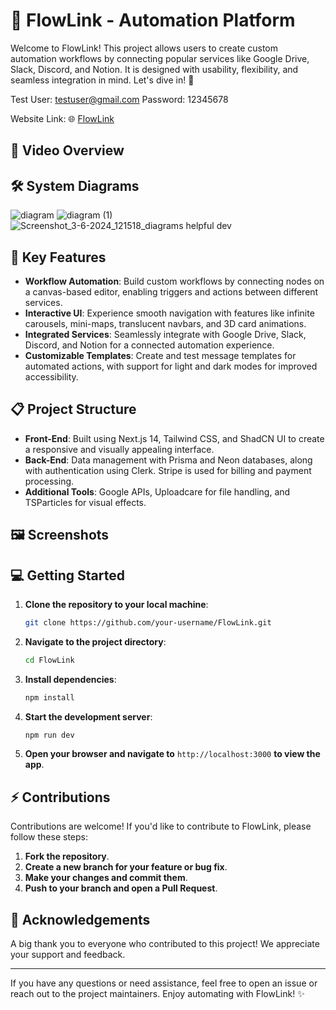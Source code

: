 # 🚀 FlowLink - Automation Platform

Welcome to FlowLink! This project allows users to create custom automation workflows by connecting popular services like Google Drive, Slack, Discord, and Notion. It is designed with usability, flexibility, and seamless integration in mind. Let's dive in! 🌊

Test User: testuser@gmail.com
Password: 12345678

Website Link: 🌐 [FlowLink](https://flow-link.vercel.app/)

## 🎥 Video Overview


## 🛠️ System Diagrams
![diagram](https://github.com/DhruvSharma19/FlowLink/assets/112254552/97cd5469-8ac0-40fe-a13d-633b7f5a8f6c)
![diagram (1)](https://github.com/DhruvSharma19/FlowLink/assets/112254552/1603971a-cf0d-4f80-abea-3bba09bc5fcd)
![Screenshot_3-6-2024_121518_diagrams helpful dev](https://github.com/DhruvSharma19/FlowLink/assets/112254552/8033e73c-3270-4194-bd5f-475e11b36f82)

## 🌟 Key Features
- **Workflow Automation**: Build custom workflows by connecting nodes on a canvas-based editor, enabling triggers and actions between different services.
- **Interactive UI**: Experience smooth navigation with features like infinite carousels, mini-maps, translucent navbars, and 3D card animations.
- **Integrated Services**: Seamlessly integrate with Google Drive, Slack, Discord, and Notion for a connected automation experience.
- **Customizable Templates**: Create and test message templates for automated actions, with support for light and dark modes for improved accessibility.

## 📋 Project Structure
- **Front-End**: Built using Next.js 14, Tailwind CSS, and ShadCN UI to create a responsive and visually appealing interface.
- **Back-End**: Data management with Prisma and Neon databases, along with authentication using Clerk. Stripe is used for billing and payment processing.
- **Additional Tools**: Google APIs, Uploadcare for file handling, and TSParticles for visual effects.

## 🖼️ Screenshots


## 💻 Getting Started
1. **Clone the repository to your local machine**:
   ```bash
   git clone https://github.com/your-username/FlowLink.git
   ```
2. **Navigate to the project directory**:
   ```bash
   cd FlowLink
   ```
3. **Install dependencies**:
   ```bash
   npm install
   ```
4. **Start the development server**:
   ```bash
   npm run dev
   ```
5. **Open your browser and navigate to** `http://localhost:3000` **to view the app**.

## ⚡ Contributions
Contributions are welcome! If you'd like to contribute to FlowLink, please follow these steps:
1. **Fork the repository**.
2. **Create a new branch for your feature or bug fix**.
3. **Make your changes and commit them**.
4. **Push to your branch and open a Pull Request**.

## 🙏 Acknowledgements
A big thank you to everyone who contributed to this project! We appreciate your support and feedback.

---

If you have any questions or need assistance, feel free to open an issue or reach out to the project maintainers. Enjoy automating with FlowLink! ✨
